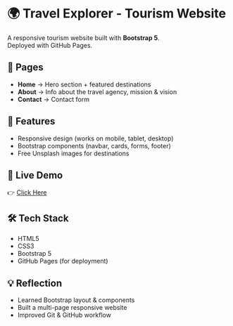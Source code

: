 # 🌍 Travel Explorer - Tourism Website

A responsive tourism website built with **Bootstrap 5**.  
Deployed with GitHub Pages.

## 📌 Pages
- **Home** → Hero section + featured destinations  
- **About** → Info about the travel agency, mission & vision  
- **Contact** → Contact form  

## 🚀 Features
- Responsive design (works on mobile, tablet, desktop)  
- Bootstrap components (navbar, cards, forms, footer)  
- Free Unsplash images for destinations  

## 🔗 Live Demo
👉 [Click Here](https://manikan2848y.github.io/bootstrap_project/)

## 🛠️ Tech Stack
- HTML5  
- CSS3  
- Bootstrap 5  
- GitHub Pages (for deployment)  

## 💡 Reflection
- Learned Bootstrap layout & components  
- Built a multi-page responsive website  
- Improved Git & GitHub workflow
